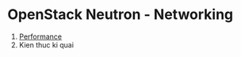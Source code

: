 # OpenStack Neutron - Networking

1. [Performance](./openvswitch-peformance.md)
2. Kien thuc ki quai

